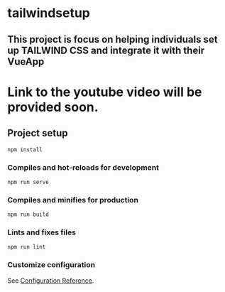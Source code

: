 # tailwindsetup
## This project is focus on helping individuals set up TAILWIND CSS and integrate it with their VueApp

# Link to the youtube video will be provided soon.

## Project setup
```
npm install
```

### Compiles and hot-reloads for development
```
npm run serve
```

### Compiles and minifies for production
```
npm run build
```

### Lints and fixes files
```
npm run lint
```

### Customize configuration
See [Configuration Reference](https://cli.vuejs.org/config/).
